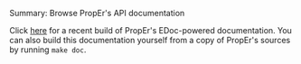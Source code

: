 Summary: Browse PropEr's API documentation

Click [here](/doc "PropEr API Documentation") for a recent build of PropEr's
EDoc-powered documentation. You can also build this documentation yourself from
a copy of PropEr's sources by running `make doc`.

<!-- kate: replace-tabs-save on; replace-tabs on; tab-width 8; -->
